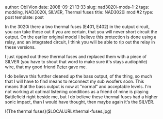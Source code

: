 author: ObliVion
date: 2008-09-21 13:33
slug: nad3020i-mods-1-2
tags: modding, NAD3020i, SILVER, Thermal fuses
title: NAD3020i mod \#2
type: post
template: post


In the 3020i there a two thermal fuses (E401, E402) in the output
circuit, you can take these out if you are certain, that you will never
short circuit the output. On the earlier original model I believe this
protection is done using a relay, and an integrated circuit, I think you
will be able to rip out the relay in these versions.

I just ripped out these thermal fuses and replaced them with a piece of
SILVER (you have to shout that word to make sure it's stays audiophile)
wire, that my good friend [Peter](http://warholms.net) gave me.

I do believe this further cleaned up the bass output, of the thing, so
much that I will have to find means to reconnect my sub woofers soon.
This means that the bass output is now at "normal" and acceptable
levels. I'm not working at optimal listening conditions as a friend of
mine is playing Battlefield right beside me, but I do believe these
thermal fuses had a higher sonic impact, than I would have thought, then
maybe again it's the SILVER.

!{The thermal fuses}($LOCALURL/thermal-fuses.jpg)
